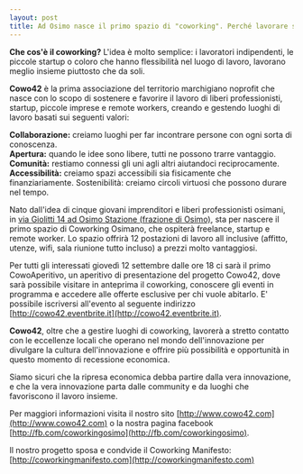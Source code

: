 ```yaml
---
layout: post  
title: Ad Osimo nasce il primo spazio di "coworking". Perché lavorare soli se si può lavorare insieme?
---
```


**Che cos'è il coworking?** L'idea è molto semplice: i lavoratori indipendenti, le piccole startup o coloro che hanno flessibilità nel luogo di lavoro, lavorano meglio insieme piuttosto che da soli.

**Cowo42** è la prima associazione del territorio marchigiano no­profit che nasce con lo scopo di sostenere e favorire il lavoro di liberi professionisti, startup, piccole imprese e remote workers, creando e gestendo luoghi di lavoro basati sui seguenti valori:

**Collaborazione:** creiamo luoghi per far incontrare persone con ogni sorta di conoscenza.  
**Apertura:** quando le idee sono libere, tutti ne possono trarre vantaggio.  
**Comunità:** restiamo connessi gli uni agli altri aiutandoci reciprocamente.  
**Accessibilità:** creiamo spazi accessibili sia fisicamente che finanziariamente. Sostenibilità: creiamo circoli virtuosi che possono durare nel tempo.  

Nato dall'idea di cinque giovani imprenditori e liberi professionisti osimani, in [via Giolitti 14 ad Osimo Stazione (frazione di Osimo)](/#navbar_cowo), sta per nascere il primo spazio di Coworking Osimano, che ospiterà freelance, startup e remote worker. Lo spazio offrirà 12 postazioni di lavoro all inclusive (affitto, utenze, wifi, sala riunione tutto incluso) a prezzi molto vantaggiosi.

Per tutti gli interessati giovedì 12 settembre dalle ore 18 ci sarà il primo CowoAperitivo, un aperitivo di presentazione del progetto Cowo42, dove sarà possibile visitare in anteprima il coworking, conoscere gli eventi in programma e accedere alle offerte esclusive per chi vuole abitarlo. E' possibile iscriversi all'evento al seguente indirizzo [http://cowo42.eventbrite.it](http://cowo42.eventbrite.it).

**Cowo42**, oltre che a gestire luoghi di coworking, lavorerà a stretto contatto con le eccellenze locali che operano nel mondo dell'innovazione per divulgare la cultura dell'innovazione e offrire più possibilità e opportunità in questo momento di recessione economica.

Siamo sicuri che la ripresa economica debba partire dalla vera innovazione, e che la vera innovazione parta dalle community e da luoghi che favoriscono il lavoro insieme.

Per maggiori informazioni visita il nostro sito [http://www.cowo42.com](http://www.cowo42.com) o la nostra pagina facebook [http://fb.com/coworkingosimo](http://fb.com/coworkingosimo).

Il nostro progetto sposa e condvide il Coworking Manifesto: [http://coworkingmanifesto.com](http://coworkingmanifesto.com)
